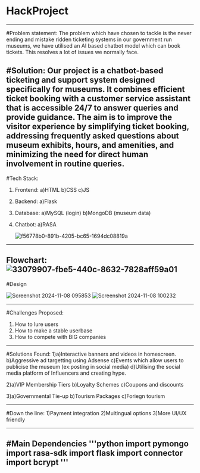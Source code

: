 # HackProject
--------------------------------------------------------------------------------------------------------------------------------------------------------------------
#Problem statement:
The problem which have chosen to tackle is the never ending and mistake ridden ticketing systems in our government run museums, we have utilised an AI based chatbot model which can book tickets. This resolves a lot of issues we normally face.

#Solution: 
Our project is a chatbot-based ticketing and support system designed specifically for museums. It combines efficient ticket booking with a customer service assistant that is accessible 24/7 to answer queries and provide guidance.
The aim is to improve the visitor experience by simplifying ticket booking, addressing frequently asked questions about museum exhibits, hours, and amenities, and minimizing the need for direct human involvement in routine queries.
--------------------------------------------------------------------------------------------------------------------------------------------------------------------
#Tech Stack:
1) Frontend:
   a)HTML
   b)CSS
   c)JS
2) Backend:
   a)Flask
3) Database:
   a)MySQL (login)
   b)MongoDB (museum data)
5) Chatbot:
   a)RASA

   ![f56778b0-891b-4205-bc65-1694dc08819a](https://github.com/user-attachments/assets/ad69cd05-9223-4d38-a558-2a14ef0fdc8c)
----   -------------------------------------------------------------------------------------------------------------------------------------------------------------
Flowchart:
![33079907-fbe5-440c-8632-7828aff59a01](https://github.com/user-attachments/assets/5165be8c-052c-445b-95ec-1fb2a3614fd6)
--------------------------------------------------------------------------------------------------------------------------------------------------------------------
#Design

![Screenshot 2024-11-08 095853](https://github.com/user-attachments/assets/d340040a-b777-4fe4-ae03-6f9bdce92df1)
![Screenshot 2024-11-08 100232](https://github.com/user-attachments/assets/dc28024c-20de-4f81-be18-aa7f91ac051e)

------------------------------------------------------------------------------------------------------------------------------------------------------------------
#Challenges Proposed:
1) How to lure users
2) How to make a stable userbase
3) How to compete with BIG companies
-------------------------------------------------------------------------------------------------------------------------------------------------------------------
#Solutions Found:
1)a)Interactive banners and videos in homescreen.
  b)Aggressive ad targetting using Adsense
  c)Events which allow users to publicise the museum (ex:posting in social media)
  d)Utilising the social media platform of Influencers and creating hype.

2)a)VIP Membership Tiers
  b)Loyalty Schemes
  c)Coupons and discounts

3)a)Governmental Tie-up
  b)Tourism Packages
  c)Foriegn tourism


--------------------------------------------------------------------------------------------------------------------------------------------------------------------
#Down the line:
1)Payment integration
2)Multingual options
3)More UI/UX friendly

---------------------------------------------------------------------------------------------------------------------------------------------------------------------

#Main Dependencies
'''python
import pymongo
import rasa-sdk 
import flask
import connector
import bcrypt
'''
---------------------------------------------------------------------------------------------------------------------------------------------------------------------
